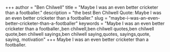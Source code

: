 +++
author = "Ben Chilwell"
title = "Maybe I was an even better cricketer than a footballer."
description = "the best Ben Chilwell Quote: Maybe I was an even better cricketer than a footballer."
slug = "maybe-i-was-an-even-better-cricketer-than-a-footballer"
keywords = "Maybe I was an even better cricketer than a footballer.,ben chilwell,ben chilwell quotes,ben chilwell quote,ben chilwell sayings,ben chilwell saying,quotes, sayings,quote, saying, motivation"
+++
Maybe I was an even better cricketer than a footballer.
